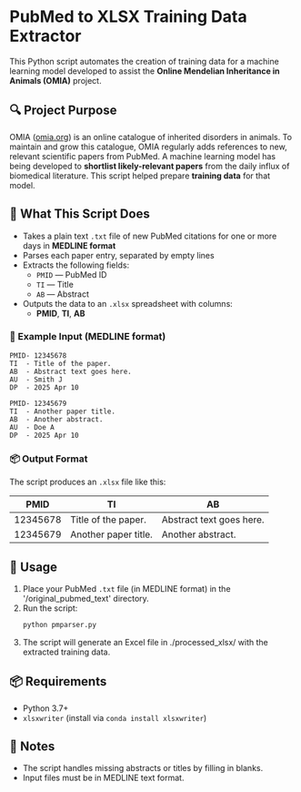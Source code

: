 # PubMed to XLSX Training Data Extractor

This Python script automates the creation of training data for a machine learning model developed to assist the **Online Mendelian Inheritance in Animals (OMIA)** project.

## 🔍 Project Purpose

OMIA ([omia.org](https://omia.org)) is an online catalogue of inherited disorders in animals. To maintain and grow this catalogue, OMIA regularly adds references to new, relevant scientific papers from PubMed. A machine learning model has being developed to **shortlist likely-relevant papers** from the daily influx of biomedical literature. This script helped prepare **training data** for that model.

## 🧠 What This Script Does

- Takes a plain text `.txt` file of new PubMed citations for one or more days in **MEDLINE format**
- Parses each paper entry, separated by empty lines
- Extracts the following fields:
  - `PMID` — PubMed ID
  - `TI` — Title
  - `AB` — Abstract
- Outputs the data to an `.xlsx` spreadsheet with columns:
  - **PMID**, **TI**, **AB**

### 📄 Example Input (MEDLINE format)

```text
PMID- 12345678
TI  - Title of the paper.
AB  - Abstract text goes here.
AU  - Smith J
DP  - 2025 Apr 10

PMID- 12345679
TI  - Another paper title.
AB  - Another abstract.
AU  - Doe A
DP  - 2025 Apr 10
```

### 📦 Output Format

The script produces an `.xlsx` file like this:

| PMID      | TI                     | AB                    |
|-----------|------------------------|------------------------|
| 12345678  | Title of the paper.    | Abstract text goes here. |
| 12345679  | Another paper title.   | Another abstract.         |

## 🚀 Usage

1. Place your PubMed `.txt` file (in MEDLINE format) in the '/original_pubmed_text' directory.
2. Run the script:
   ```bash
   python pmparser.py
   ```
3. The script will generate an Excel file in ./processed_xlsx/ with the extracted training data.

## 📦 Requirements

- Python 3.7+
- `xlsxwriter` (install via `conda install xlsxwriter`)

## 🧪 Notes

- The script handles missing abstracts or titles by filling in blanks.
- Input files must be in MEDLINE text format.

